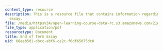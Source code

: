 ```yaml
---
content_type: resource
description: This is a resource file that contains information regarding end of term
  essay.
file: /media/https%3A/open-learning-course-data-rc.s3.amazonaws.com/21g-107-chinese-i-streamlined-fall-2014/66eeb5d1dbccabf6ce2cf6df65075dc0_MIT21G_107F14_end_essay.pdf
file_type: application/pdf
resourcetype: Document
title: End of Term Essay
uid: 66eeb5d1-dbcc-abf6-ce2c-f6df65075dc0
---
```

